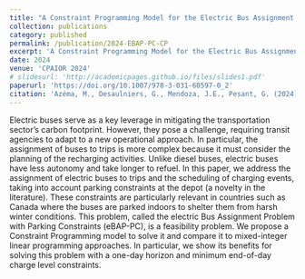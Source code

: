 ```yaml
---
title: "A Constraint Programming Model for the Electric Bus Assignment Problem with Parking Constraints"
collection: publications
category: published
permalink: /publication/2024-EBAP-PC-CP
excerpt: 'A Constraint Programming Model for the Electric Bus Assignment Problem with Parking Constraints.'
date: 2024
venue: 'CPAIOR 2024'
# slidesurl: 'http://academicpages.github.io/files/slides1.pdf'
paperurl: 'https://doi.org/10.1007/978-3-031-60597-0_2'
citation: 'Azéma, M., Desaulniers, G., Mendoza, J.E., Pesant, G. (2024). A Constraint Programming Model for the Electric Bus Assignment Problem with Parking Constraints. In: Dilkina, B. (eds) Integration of Constraint Programming, Artificial Intelligence, and Operations Research. CPAIOR 2024. Lecture Notes in Computer Science, vol 14742. Springer, Cham.'
---
```


Electric buses serve as a key leverage in mitigating the transportation sector’s carbon footprint. However, they pose a challenge, requiring transit agencies to adapt to a new operational approach. In particular, the assignment of buses to trips is more complex because it must consider the planning of the recharging activities. Unlike diesel buses, electric buses have less autonomy and take longer to refuel. In this paper, we address the assignment of electric buses to trips and the scheduling of charging events, taking into account parking constraints at the depot (a novelty in the literature). These constraints are particularly relevant in countries such as Canada where the buses are parked indoors to shelter them from harsh winter conditions. This problem, called the electric Bus Assignment Problem with Parking Constraints (eBAP-PC), is a feasibility problem. We propose a Constraint Programming model to solve it and compare it to mixed-integer linear programming approaches. In particular, we show its benefits for solving this problem with a one-day horizon and minimum end-of-day charge level constraints.
